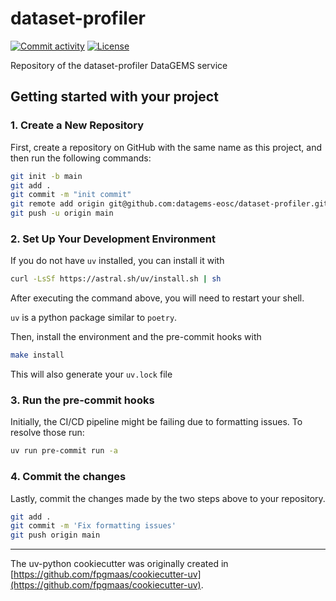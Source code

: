 # dataset-profiler

[![Commit activity](https://img.shields.io/github/commit-activity/m/datagems-eosc/dataset-profiler)](https://img.shields.io/github/commit-activity/m/datagems-eosc/dataset-profiler)
[![License](https://img.shields.io/github/license/datagems-eosc/dataset-profiler)](https://img.shields.io/github/license/datagems-eosc/dataset-profiler)

Repository of the dataset-profiler DataGEMS service


## Getting started with your project

### 1. Create a New Repository

First, create a repository on GitHub with the same name as this project, and then run the following commands:

```bash
git init -b main
git add .
git commit -m "init commit"
git remote add origin git@github.com:datagems-eosc/dataset-profiler.git
git push -u origin main
```

### 2. Set Up Your Development Environment

If you do not have `uv` installed, you can install it with

```bash
curl -LsSf https://astral.sh/uv/install.sh | sh
```
After executing the command above, you will need to restart your shell.

`uv` is a python package similar to `poetry`.

Then, install the environment and the pre-commit hooks with

```bash
make install
```

This will also generate your `uv.lock` file

### 3. Run the pre-commit hooks

Initially, the CI/CD pipeline might be failing due to formatting issues. To resolve those run:

```bash
uv run pre-commit run -a
```

### 4. Commit the changes

Lastly, commit the changes made by the two steps above to your repository.

```bash
git add .
git commit -m 'Fix formatting issues'
git push origin main
```

---

The uv-python cookiecutter was originally created in [https://github.com/fpgmaas/cookiecutter-uv](https://github.com/fpgmaas/cookiecutter-uv).
